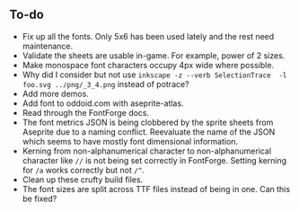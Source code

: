 ## To-do

- Fix up all the fonts. Only 5x6 has been used lately and the rest need
  maintenance.
- Validate the sheets are usable in-game. For example, power of 2 sizes.
- Make monospace font characters occupy 4px wide where possible.
- Why did I consider but not use
  `inkscape -z --verb SelectionTrace  -l foo.svg ../png/_3_4.png` instead of
  potrace?
- Add more demos.
- Add font to oddoid.com with aseprite-atlas.
- Read through the FontForge docs.
- The font metrics JSON is being clobbered by the sprite sheets from Aseprite
  due to a naming conflict. Reevaluate the name of the JSON which seems to have
  mostly font dimensional information.
- Kerning from non-alphanumerical character to non-alphanumerical character like
  `//` is not being set correctly in FontForge. Setting kerning for `/a` works
  correctly but not `/^`.
- Clean up these crufty build files.
- The font sizes are split across TTF files instead of being in one. Can this be
  fixed?


